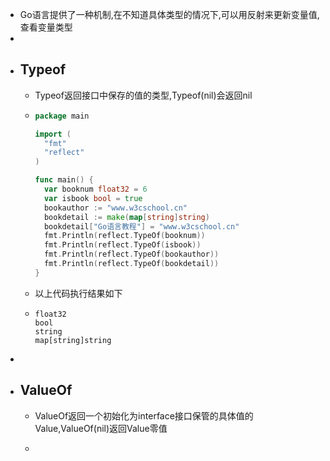 - Go语言提供了一种机制,在不知道具体类型的情况下,可以用反射来更新变量值,查看变量类型
-
- ## Typeof
	- Typeof返回接口中保存的值的类型,Typeof(nil)会返回nil
	- ```go
	  package main
	  
	  import (
	  	"fmt"
	  	"reflect"
	  )
	  
	  func main() {
	  	var booknum float32 = 6
	  	var isbook bool = true
	  	bookauthor := "www.w3cschool.cn"
	  	bookdetail := make(map[string]string)
	  	bookdetail["Go语言教程"] = "www.w3cschool.cn"
	  	fmt.Println(reflect.TypeOf(booknum))
	  	fmt.Println(reflect.TypeOf(isbook))
	  	fmt.Println(reflect.TypeOf(bookauthor))
	  	fmt.Println(reflect.TypeOf(bookdetail))
	  }
	  ```
	- 以上代码执行结果如下
	- ```
	  float32
	  bool
	  string
	  map[string]string
	  ```
-
- ## ValueOf
	- ValueOf返回一个初始化为interface接口保管的具体值的Value,ValueOf(nil)返回Value零值
	- ```go
	  ```